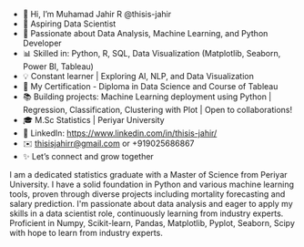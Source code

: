 - 👋 Hi, I’m Muhamad Jahir R @thisis-jahir
- 🚀 Aspiring Data Scientist 
- 🌱 Passionate about Data Analysis, Machine Learning, and Python Developer 
- 📊 Skilled in: Python, R, SQL, Data Visualization (Matplotlib, Seaborn, Power BI, Tableau)
- 💡 Constant learner | Exploring AI, NLP, and Data Visualization
- 🌟 My Certification - Diploma in Data Science and Course of Tableau
- 📚 Building projects: Machine Learning deployment using Python | Regression, Classification, Clustering with Plot | Open to collaborations!
- 🎓 M.Sc Statistics | Periyar University
- 🔗 LinkedIn: https://www.linkedin.com/in/thisis-jahir/  
- ✉️ thisisjahirr@gmail.com or +919025686867
- ✨ Let’s connect and grow together

I am a dedicated statistics graduate with a Master of Science from Periyar University. I have a solid foundation in Python and various machine learning tools, proven through diverse projects including mortality forecasting and salary prediction. I'm passionate about data analysis and eager to apply my skills in a data scientist role, continuously learning from industry experts. Proficient in Numpy, Scikit-learn, Pandas, Matplotlib, Pyplot, Seaborn, Scipy with hope to learn from industry experts.
